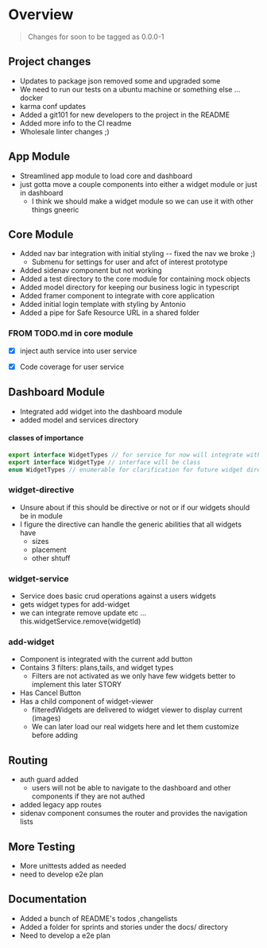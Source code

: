 # Overview
> Changes for soon to be tagged as 0.0.0-1

## Project changes
- Updates to package json removed some and upgraded some 
- We need to run our tests on a ubuntu machine or something else ... docker
- karma conf updates
- Added a git101 for new developers to the project in the README
- Added more info to the CI readme
- Wholesale linter changes ;)

## App Module
- Streamlined app module to load core and dashboard 
- just gotta move a couple components into either a widget module or just in dashboard
  - I think we should make a widget module so we can use it with other things gneeric

## Core Module
- Added nav bar integration with initial styling -- fixed the nav we broke ;)
  - Submenu for settings for user and afct of interest prototype
- Added sidenav component but not working
- Added a test directory to the core module for containing mock objects 
- Added model directory for keeping our business logic in typescript
- Added framer component to integrate with core application
- Added initial login template with styling by Antonio
- Added a pipe for Safe Resource URL in a shared folder

### FROM TODO.md in core module
- [x] inject auth service into user service
- [x] Code coverage for user service


## Dashboard Module
- Integrated add widget into the dashboard module
- added model and services directory
 
#### classes of importance 
```ts
export interface WidgetTypes // for service for now will integrate with other
export interface WidgetType // interface will be class
enum WidgetTypes // enumerable for clarification for future widget directive
```
### widget-directive
- Unsure about if this should be directive or not or if our widgets should be in module
- I figure the directive can handle the generic abilities that all widgets have
  - sizes 
  - placement 
  - other shtuff
   
### widget-service
- Service does basic crud operations against a users widgets
- gets widget types for add-widget
- we can integrate remove update etc ... this.widgetService.remove(widgetId)

### add-widget
- Component is integrated with the current add button
- Contains 3 filters: plans,tails, and widget types
  - Filters are not activated as we only have few widgets better to implement this later STORY
- Has Cancel Button
- Has a child component of widget-viewer
  - filteredWidgets are delivered to widget viewer to display current (images)
  - We can later load our real widgets here and let them customize before adding

## Routing 
- auth guard added  
  - users will not be able to navigate to the dashboard and other components if they are not authed
- added legacy app routes
- sidenav component consumes the router and provides the navigation lists


## More Testing 
- More unittests added as needed
- need to develop e2e plan

## Documentation
- Added a bunch of README's todos ,changelists 
- Added a folder for sprints and stories under the docs/ directory
- Need to develop a e2e plan